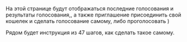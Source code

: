 На этой странице будут отображаться последние голосования и результаты голосования,, а также приглашение присоединить свой кошелек и сделать голосование самому, либо проголосовать )

Рядом будет инструкция из 47 шагов, как сделать такое самому.
